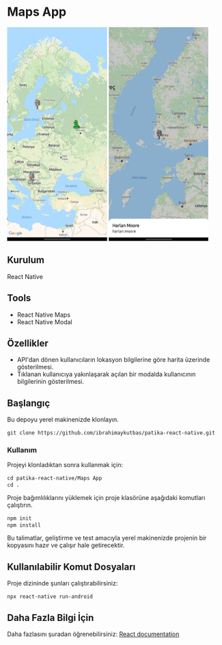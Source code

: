 # Maps App

<img src="images/ss.jpeg" height="500"> <img src="images/ss1.jpeg" height="500">

## Kurulum

React Native

## Tools

- React Native Maps
- React Native Modal

## Özellikler

- API'dan dönen kullanıcıların lokasyon bilgilerine göre harita üzerinde gösterilmesi.
- Tıklanan kullanıcıya yakınlaşarak açılan bir modalda kullanıcının bilgilerinin gösterilmesi.

## Başlangıç

Bu depoyu yerel makinenizde klonlayın.

```
git clone https://github.com/ibrahimaykutbas/patika-react-native.git
```

### Kullanım

Projeyi klonladıktan sonra kullanmak için:

```
cd patika-react-native/Maps App
cd .
```

Proje bağımlılıklarını yüklemek için proje klasörüne aşağıdaki komutları çalıştırın.

```
npm init
npm install
```

Bu talimatlar, geliştirme ve test amacıyla yerel makinenizde projenin bir kopyasını hazır ve çalışır hale getirecektir.

## Kullanılabilir Komut Dosyaları

Proje dizininde şunları çalıştırabilirsiniz:

```
npx react-native run-android
```

## Daha Fazla Bilgi İçin

Daha fazlasını şuradan öğrenebilirsiniz: [React documentation](https://reactnative.dev/)
